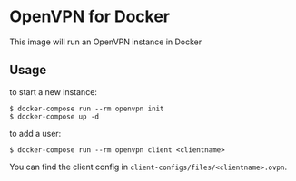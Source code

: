 # OpenVPN for Docker

This image will run an OpenVPN instance in Docker

## Usage

to start a new instance:
```
$ docker-compose run --rm openvpn init
$ docker-compose up -d
```

to add a user:

```
$ docker-compose run --rm openvpn client <clientname>
```

You can find the client config in `client-configs/files/<clientname>.ovpn`.

